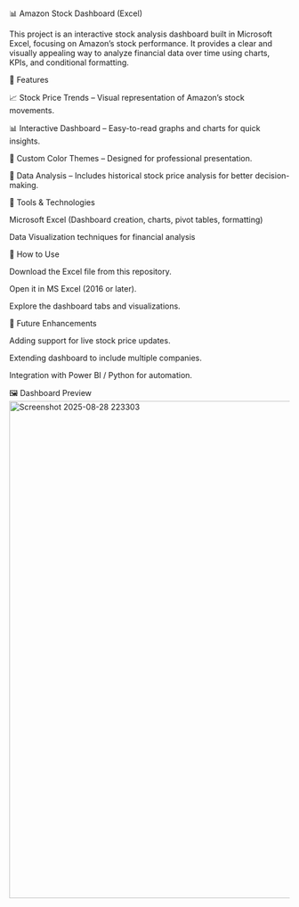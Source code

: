 📊 Amazon Stock Dashboard (Excel)

This project is an interactive stock analysis dashboard built in Microsoft Excel, focusing on Amazon’s stock performance. It provides a clear and visually appealing way to analyze financial data over time using charts, KPIs, and conditional formatting.

🔹 Features

📈 Stock Price Trends – Visual representation of Amazon’s stock movements.

📊 Interactive Dashboard – Easy-to-read graphs and charts for quick insights.

🎨 Custom Color Themes – Designed for professional presentation.

📑 Data Analysis – Includes historical stock price analysis for better decision-making.

🔧 Tools & Technologies

Microsoft Excel (Dashboard creation, charts, pivot tables, formatting)

Data Visualization techniques for financial analysis

🚀 How to Use

Download the Excel file from this repository.

Open it in MS Excel (2016 or later).

Explore the dashboard tabs and visualizations.

📌 Future Enhancements

Adding support for live stock price updates.

Extending dashboard to include multiple companies.

Integration with Power BI / Python for automation.

🖼️ Dashboard Preview
<img width="1222" height="892" alt="Screenshot 2025-08-28 223303" src="https://github.com/user-attachments/assets/b353d529-9c4a-4a5c-9d0f-88b6dd940abf" />
